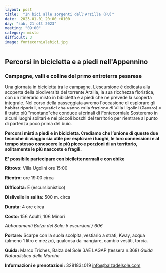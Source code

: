 ```yaml
---
layout: post
title:  "In bici alle sorgenti dell'Arzilla (PU)"
date:  2023-01-01 20:00 +0100
day: "sab, 21 ott 2023"
meeting: "09:00"
category: misto 
difficult: 3
image: fontecornialebici.jpg
---
```


## Percorsi in bicicletta e a piedi nell'Appennino
### Campagne, valli e colline del primo entroterra pesarese

Una giornata in bicicletta tra le campagne.
L’escursione è dedicata alla scoperta della biodiversità del torrente Arzilla, la sua ricchezza floristica, con un itinerario misto in bibicletta e a piedi che ne prevede la scoperta integrale.
Nel corso della passeggiata avremo l'occasione di esplorare gli habitat ripariali, acquatici che vanno dalla frazione di Villa Ugolini (Pesaro) e il tratto più "montano"che conduce ai crinali di Fontecorniale
Sosteremo in alcuni luoghi solitari e nei piccoli boschi del territorio per rientrare al punto di partenza poco prima del buio.

**Percorsi misti a piedi e in bicicletta. Crediamo che l’unione di queste due tecniche di viaggio sia utile per esplorare i luoghi, le loro connessioni e al tempo stesso conoscere le più piccole porzioni di un territorio, solitamente le più nascoste e fragili.**

**E' possibile partecipare con bicilette normali e con ebike**

**Ritrovo:** Villa Ugolini ore 15:00

**Rientro:** ore 19:00 circa 

**Difficoltà:** E (escursionistico)

**Dislivello in salita:**  500 m. circa

**Durata:** 4 ore circa

**Costo:** 15€ Adulti, 10€ Minori

*Abbonamenti Balza del Sole: 5 escursioni / 60€*

**Portare:** Scarpe con la suola scolpita, vestiario a strati, Kway, acqua (almeno 1 litro e mezzo), qualcosa da mangiare, cambio vestiti, torcia.

**Guida:** Marco Triches, Balza del Sole GAE LAGAP (tessera n.368)
*Guida Naturalistica delle Marche*

**Informazioni e prenotazioni:**  3281834019    info@balzadelsole.com
